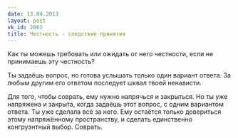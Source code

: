 ```yaml
---
date: 13.04.2013
layout: post
vk_id: 2003
title: Честность - следствие принятия
---
```


Как ты можешь требовать или ожидать от него честности, если не принимаешь эту честность?

Ты задаёшь вопрос, но готова услышать только один вариант ответа. За любым другим его ответом последует шквал твоей ненависти.

Для того, чтобы соврать, ему нужно напрячься и закрыться. Но ты уже напряжена и закрыта, когда задаёшь этот вопрос, с одним вариантом ответа. Ты уже сделала всё за него. Ему остаётся только довериться этому напряжённому пространству, и сделать единственно конгруэнтный выбор. Соврать.
